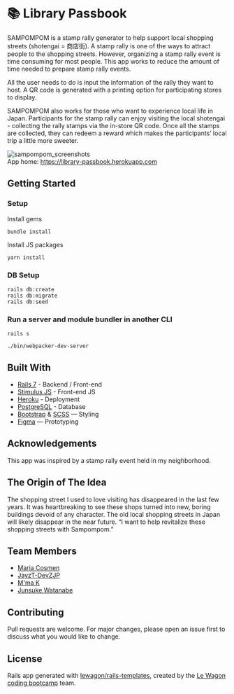 # 📚 Library Passbook

SAMPOMPOM is a stamp rally generator to help support local shopping streets (shotengai = 商店街). 
A stamp rally is one of the ways to attract people to the shopping streets. However, organizing a stamp rally event is time consuming for most people. This app works to reduce the amount of time needed to prepare stamp rally events. 

 
All the user needs to do is input the information of the rally they want to host. A QR code is generated with a printing option for participating stores to display.  
 
SAMPOMPOM also works for those who want to experience local life in Japan. 
Participants for the stamp rally can enjoy visiting the local shotengai - collecting the rally stamps via the in-store QR code. Once all the stamps are collected, they can redeem a reward which makes the participants’ local trip a little more sweeter. 

![sampompom_screenshots](https://user-images.githubusercontent.com/112766207/225324881-e93c8af5-3bcd-4d83-8997-9d23fe05764a.png)
<br>
App home: https://library-passbook.herokuapp.com
   

## Getting Started
### Setup

Install gems
```
bundle install
```
Install JS packages
```
yarn install
```
### DB Setup
```
rails db:create
rails db:migrate
rails db:seed
```

### Run a server and module bundler in another CLI
```
rails s
```
```
./bin/webpacker-dev-server
```


## Built With
- [Rails 7](https://guides.rubyonrails.org/) - Backend / Front-end
- [Stimulus JS](https://stimulus.hotwired.dev/) - Front-end JS
- [Heroku](https://heroku.com/) - Deployment
- [PostgreSQL](https://www.postgresql.org/) - Database
- [Bootstrap](https://getbootstrap.com/) & [SCSS](https://sass-lang.com/) — Styling
- [Figma](https://www.figma.com) — Prototyping

## Acknowledgements
This app was inspired by a stamp rally event held in my neighborhood. 

## The Origin of The Idea
The shopping street I used to love visiting has disappeared in the last few years. It was heartbreaking to see these shops turned into new, boring buildings devoid of any character. The old local shopping streets in Japan will likely disappear in the near future.  “I want to help revitalize these shopping streets with Sampompom.”

## Team Members
- [Maria Cosmen](https://github.com/mcosme000)
- [JayzT-DevZJP](https://github.com/JayzT-DevZJP)
- [M'ma K](https://github.com/MKaiKai)
- [Junsuke Watanabe](https://github.com/atsumu22)

## Contributing
Pull requests are welcome. For major changes, please open an issue first to discuss what you would like to change.

## License
Rails app generated with [lewagon/rails-templates](https://github.com/lewagon/rails-templates), created by the [Le Wagon coding bootcamp](https://www.lewagon.com) team.
